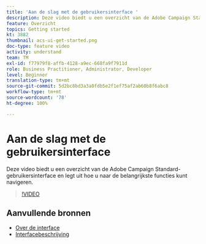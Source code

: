 ```yaml
---
title: 'Aan de slag met de gebruikersinterface '
description: Deze video biedt u een overzicht van de Adobe Campaign Standard-gebruikersinterface en de belangrijkste functies.
feature: Overzicht
topics: Getting started
kt: 3882
thumbnail: acs-ui-get-started.png
doc-type: feature video
activity: understand
team: TM
exl-id: f77979f8-affb-4128-a9ec-668fa9f7911d
role: Business Practitioner, Administrator, Developer
level: Beginner
translation-type: tm+mt
source-git-commit: 5d2bc8bd3a3a0fdb5e2f1ef75af2ab60b8f6abc8
workflow-type: tm+mt
source-wordcount: '78'
ht-degree: 100%

---
```


# Aan de slag met de gebruikersinterface

Deze video biedt u een overzicht van de Adobe Campaign Standard-gebruikersinterface en legt uit hoe u naar de belangrijkste functies kunt navigeren.

>[!VIDEO](https://video.tv.adobe.com/v/18469?quality=12)

## Aanvullende bronnen

* [Over de interface](https://experienceleague.adobe.com/docs/campaign-standard/using/getting-started/discovering-the-interface/about-the-interface.html?lang=nl)
* [Interfacebeschrijving](https://experienceleague.adobe.com/docs/campaign-standard/using/getting-started/discovering-the-interface/interface-description.html?lang=nl)
